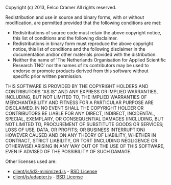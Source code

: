 Copyright (c) 2013, Eelco Cramer
All rights reserved.

Redistribution and use in source and binary forms, with or without modification, are permitted provided that the following conditions are met:

* Redistributions of source code must retain the above copyright notice, this list of conditions and the following disclaimer.
* Redistributions in binary form must reproduce the above copyright notice, this list of conditions and the following disclaimer in the documentation and/or other materials provided with the distribution.
* Neither the name of 'The Netherlands Organisation for Applied Scientific Research TNO' nor the names of its contributors may be used to endorse or promote products derived from this software without specific prior written permission.

THIS SOFTWARE IS PROVIDED BY THE COPYRIGHT HOLDERS AND CONTRIBUTORS "AS IS" AND ANY EXPRESS OR IMPLIED WARRANTIES, INCLUDING, BUT NOT LIMITED TO, THE IMPLIED WARRANTIES OF MERCHANTABILITY AND FITNESS FOR A PARTICULAR PURPOSE ARE DISCLAIMED. IN NO EVENT SHALL THE COPYRIGHT HOLDER OR CONTRIBUTORS BE LIABLE FOR ANY DIRECT, INDIRECT, INCIDENTAL, SPECIAL, EXEMPLARY, OR CONSEQUENTIAL DAMAGES (INCLUDING, BUT NOT LIMITED TO, PROCUREMENT OF SUBSTITUTE GOODS OR SERVICES; LOSS OF USE, DATA, OR PROFITS; OR BUSINESS INTERRUPTION) HOWEVER CAUSED AND ON ANY THEORY OF LIABILITY, WHETHER IN CONTRACT, STRICT LIABILITY, OR TORT (INCLUDING NEGLIGENCE OR OTHERWISE) ARISING IN ANY WAY OUT OF THE USE OF THIS SOFTWARE, EVEN IF ADVISED OF THE POSSIBILITY OF SUCH DAMAGE.

Other licenses used are:

* [client/js/id3-minimized.js](https://github.com/aadsm/JavaScript-ID3-Reader) - [BSD License](http://opensource.org/licenses/BSD-3-Clause)
* [client/js/adapter.js](https://code.google.com/p/webrtc/source/browse/stable/samples/js/base/adapter.js) - [BSD License](https://code.google.com/p/webrtc/source/browse/stable/webrtc/LICENSE)
